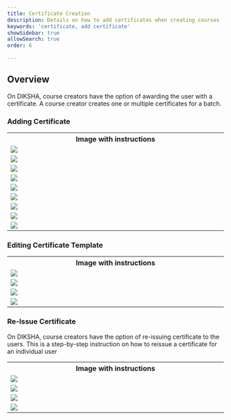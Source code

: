 ```yaml
---
title: Certificate Creation
description: Details on how to add certificates when creating courses
keywords: 'certificate, add certificate'
showSidebar: true
allowSearch: true
order: 6

---
```


## Overview

On DIKSHA, course creators have the option of awarding the user with a certificate. A course creator creates one or multiple certificates for a batch.


### Adding Certificate 
  
<table>
  <tr>
    <th style="width:35%;">Image with instructions</th>
 </tr>
  <tr>
  <td><img src="../images/certissue/selectacourse.png"></td>
  </tr>
 <tr>
  <td><img src="../images/certissue/addcertificate.png"></td>
  </tr>
  <tr>
   <td><img src="../images/certissue/addcertificateagain.png"></td>
  </tr>
  <tr>
  <td><img src="../images/certissue/ctype.png"></td>
  </tr>
     <tr>
  <td><img src="../images/certissue/crules.png"></td>
  </tr> <tr>
  <td><img src="../images/certissue/selectorpreview.png"></td>
  </tr> <tr>
  <td><img src="../images/certissue/preview.png"></td>
  </tr> <tr>
  <td><img src="../images/certissue/ctemplate.png"></td>
   <tr>
  <td><img src="../images/certissue/cadded.png"></td>
  </tr></tr>
  </table>


### Editing Certificate Template

<table>
  <tr>
    <th style="width:35%;">Image with instructions</th>
 </tr>
  <tr>
  <td><img src="../images/certissue/editone.png"></td>
  </tr>
 <tr>
  <td><img src="../images/certissue/edittwo.png"></td>
  </tr>
  <tr>
   <td><img src="../images/certissue/editthree.png"></td>
        <tr>
   <td><img src="../images/certissue/editfour.png"></td>
   </tr></tr>
  </table>

### Re-Issue Certificate

On DIKSHA, course creators have the option of re-issuing certificate to the users. This is a step-by-step instruction on how to reissue a certificate for an individual user

<table>
  <tr>
    <th style="width:35%;">Image with instructions</th>
 </tr>
  <tr>
  <td><img src="../images/certissue/enterid.png"></td>
  </tr>
 <tr>
  <td><img src="../images/certissue/reissue.png"></td>
  </tr>
  <tr>
   <td><img src="../images/certissue/previewnew.png"></td>
        <tr>
   <td><img src="../images/certissue/selectyes.png"></td>
   </tr></tr>
  </table>

